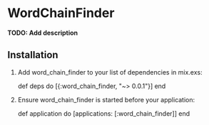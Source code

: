 # WordChainFinder

**TODO: Add description**

## Installation

  1. Add word_chain_finder to your list of dependencies in mix.exs:

        def deps do
          [{:word_chain_finder, "~> 0.0.1"}]
        end

  2. Ensure word_chain_finder is started before your application:

        def application do
          [applications: [:word_chain_finder]]
        end
